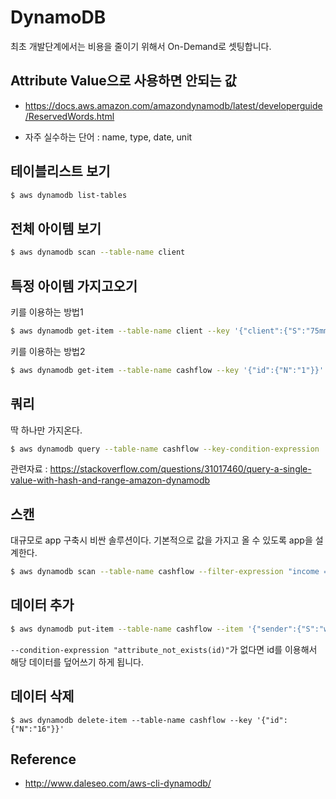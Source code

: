 # DynamoDB
최초 개발단계에서는 비용을 줄이기 위해서 On-Demand로 셋팅합니다.

## Attribute Value으로 사용하면 안되는 값
- https://docs.aws.amazon.com/amazondynamodb/latest/developerguide/ReservedWords.html

- 자주 실수하는 단어 : name, type, date, unit

## 테이블리스트 보기

```bash
$ aws dynamodb list-tables
```

## 전체 아이템 보기

```bash
$ aws dynamodb scan --table-name client
```

## 특정 아이템 가지고오기
키를 이용하는 방법1

```bash
$ aws dynamodb get-item --table-name client --key '{"client":{"S":"75mm-studio"}}'
```

키를 이용하는 방법2

```bash
$ aws dynamodb get-item --table-name cashflow --key '{"id":{"N":"1"}}'
```

## 쿼리
딱 하나만 가지온다.

```bash
$ aws dynamodb query --table-name cashflow --key-condition-expression 'id = :id' --expression-attribute-values '{":id": {"N":"1"}}'
```
관련자료 : https://stackoverflow.com/questions/31017460/query-a-single-value-with-hash-and-range-amazon-dynamodb


## 스캔
대규모로 app 구축시 비싼 솔루션이다.
기본적으로 값을 가지고 올 수 있도록 app을 설계한다.

```bash
$ aws dynamodb scan --table-name cashflow --filter-expression "income = :t" --expression-attribute-values '{":t":{"BOOL":true}}'
```

## 데이터 추가

```bash
$ aws dynamodb put-item --table-name cashflow --item '{"sender":{"S":"woong"},"writedate":{"S":"2018-08-01T13:00:00+09:00"},"cost":{"N":"10000"},"income":{"BOOL":true},"typ":{"S":"angel"},"monetaryunit":{"S":"₩"},"id":{"N":"16"},"tags":{"L":[{"S": "donation"}]}}' --condition-expression "attribute_not_exists(id)"
```

`--condition-expression "attribute_not_exists(id)"`가 없다면 id를 이용해서 해당 데이터를 덮어쓰기 하게 됩니다.

## 데이터 삭제
```
$ aws dynamodb delete-item --table-name cashflow --key '{"id":{"N":"16"}}'
```

## Reference
- http://www.daleseo.com/aws-cli-dynamodb/